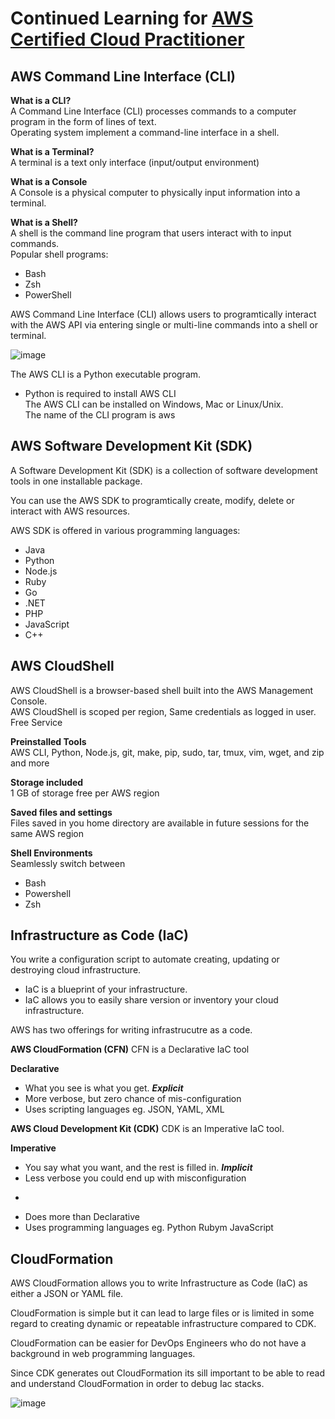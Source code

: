 # Continued Learning for [AWS Certified Cloud Practitioner](https://www.youtube.com/watch?v=SOTamWNgDKc)


## AWS Command Line Interface (CLI)

**What is a CLI?** <br/>
A Command Line Interface (CLI) processes commands to a computer program in the form of lines of text. <br/>
Operating system implement a command-line interface in a shell.

**What is a Terminal?** <br/>
A terminal is a text only interface (input/output environment)

**What is a Console** <br/>
A Console is a physical computer to physically input information into a terminal.

**What is a Shell?** <br/>
A shell is the command line program that users interact with to input commands. <br/>
Popular shell programs:
- Bash
- Zsh
- PowerShell

AWS Command Line Interface (CLI) allows users to programtically interact with the AWS API via entering single or multi-line commands into a shell or terminal.

![image](https://user-images.githubusercontent.com/74575612/153470547-e3467b80-523a-434a-a363-2b3d6e816892.png)

The AWS CLI is a Python executable program.
- Python is required to install AWS CLI <br/>
The AWS CLI can be installed on Windows, Mac or Linux/Unix. <br/>
The name of the CLI program is aws

## AWS Software Development Kit (SDK)
A Software Development Kit (SDK) is a collection of software development tools in one installable package.

You can use the AWS SDK to programtically create, modify, delete or interact with AWS resources.

AWS SDK is offered in various programming languages:
- Java
- Python
- Node.js
- Ruby
- Go
- .NET
- PHP
- JavaScript
- C++

## AWS CloudShell
AWS CloudShell is a browser-based shell built into the AWS Management Console. <br/>
AWS CloudShell is scoped per region, Same credentials as logged in user. Free Service

**Preinstalled Tools** <br/>
AWS CLI, Python, Node.js, git, make, pip, sudo, tar, tmux, vim, wget, and zip and more

**Storage included** <br/>
1 GB of storage free per AWS region

**Saved files and settings** <br/>
Files saved in you home directory are available in future sessions for the same AWS region

**Shell Environments** <br/>
Seamlessly switch between
- Bash
- Powershell
- Zsh

## Infrastructure as Code (IaC)
You write a configuration script to automate creating, updating or destroying cloud infrastructure.
- IaC is a blueprint of your infrastructure.
- IaC allows you to easily share version or inventory your cloud infrastructure.

AWS has two offerings for writing infrastrucutre as a code.

**AWS CloudFormation (CFN)**
CFN is a Declarative IaC tool

**Declarative**
- What you see is what you get. **_Explicit_**
- More verbose, but zero chance of mis-configuration
- Uses scripting languages eg. JSON, YAML, XML

**AWS Cloud Development Kit (CDK)**
CDK is an Imperative IaC tool.

**Imperative**
- You say what you want, and the rest is filled in. **_Implicit_**
- Less verbose you could end up with misconfiguration
- ```
- Does more than Declarative
- Uses programming languages eg. Python Rubym JavaScript

## CloudFormation
AWS CloudFormation allows you to write Infrastructure as Code (IaC) as either a JSON or YAML file.

CloudFormation is simple but it can lead to large files or is limited in some regard to creating dynamic or repeatable infrastructure compared to CDK.

CloudFormation can be easier for DevOps Engineers who do not have a background in web programming languages.

Since CDK generates out CloudFormation its sill important to be able to read and understand CloudFormation in order to debug Iac stacks.

![image](https://user-images.githubusercontent.com/74575612/153473889-1c5df7f1-88e1-4699-93ea-81085c71113b.png)


